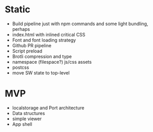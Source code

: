 # Static

- Build pipeline just with npm commands and some light bundling, perhaps
- index.html with inlined critical CSS
- Font and font loading strategy
- Github PR pipeline
- Script preload
- Brotli compression and type
- namespace (filespace?) js/css assets
- postcss
- move SW state to top-level

# MVP

- localstorage and Port architecture
- Data structures
- simple viewer
- App shell
